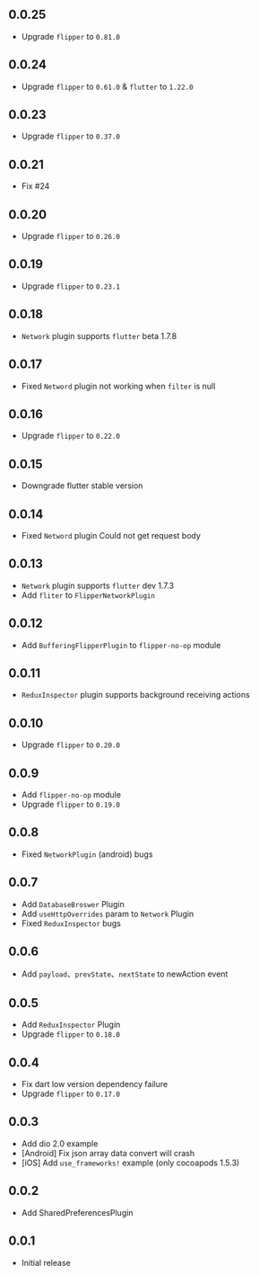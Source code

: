 ## 0.0.25

* Upgrade `flipper` to `0.81.0`

## 0.0.24

* Upgrade `flipper` to `0.61.0` & `flutter` to `1.22.0`

## 0.0.23

* Upgrade `flipper` to `0.37.0`

## 0.0.21

* Fix #24

## 0.0.20

* Upgrade `flipper` to `0.26.0`

## 0.0.19

* Upgrade `flipper` to `0.23.1`

## 0.0.18

* `Network` plugin supports `flutter` beta 1.7.8

## 0.0.17

* Fixed `Netword` plugin not working when `filter` is null

## 0.0.16

* Upgrade `flipper` to `0.22.0`

## 0.0.15

* Downgrade flutter stable version

## 0.0.14

* Fixed `Netword` plugin Could not get request body

## 0.0.13

* `Network` plugin supports `flutter` dev 1.7.3
* Add `fliter` to `FlipperNetworkPlugin`

## 0.0.12

* Add `BufferingFlipperPlugin` to `flipper-no-op` module

## 0.0.11

* `ReduxInspector` plugin supports background receiving actions

## 0.0.10

* Upgrade `flipper` to `0.20.0`

## 0.0.9

* Add `flipper-no-op` module
* Upgrade `flipper` to `0.19.0`

## 0.0.8

* Fixed `NetworkPlugin` (android) bugs

## 0.0.7

* Add `DatabaseBroswer` Plugin
* Add `useHttpOverrides` param to `Network` Plugin
* Fixed `ReduxInspector` bugs

## 0.0.6

* Add `payload`、`prevState`、`nextState` to newAction event

## 0.0.5

* Add `ReduxInspector` Plugin
* Upgrade `flipper` to `0.18.0`

## 0.0.4

* Fix dart low version dependency failure
* Upgrade `flipper` to `0.17.0`

## 0.0.3

* Add dio 2.0 example
* [Android] Fix json array data convert will crash
* [iOS] Add `use_frameworks!` example (only cocoapods 1.5.3)

## 0.0.2

* Add SharedPreferencesPlugin

## 0.0.1

* Initial release
